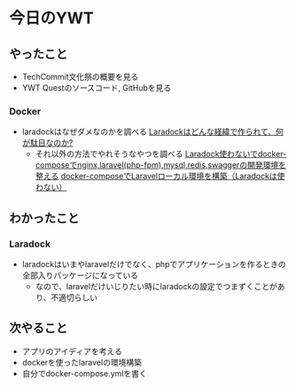 # 今日のYWT

## やったこと

- TechCommit文化祭の概要を見る
- YWT Questのソースコード, GitHubを見る

### Docker

- laradockはなぜダメなのかを調べる
[Laradockはどんな経緯で作られて、何が駄目なのか?](https://www.fendo181.me/entry/whats-wrong-with-laradock)
  - それ以外の方法でやれそうなやつを調べる
[Laradock使わないでdocker-composeでnginx,laravel(php-fpm),mysql,redis,swaggerの開発環境を整える](https://qiita.com/geerpm/items/d040090f0c4065e7b86d)
[docker-composeでLaravelローカル環境を構築（Laradockは使わない）](https://qiita.com/garcons/items/0ad18319aa8cbc1676ce)

## わかったこと

### Laradock

- laradockはいまやlaravelだけでなく、phpでアプリケーションを作るときの全部入りパッケージになっている
  - なので、laravelだけいじりたい時にlaradockの設定でつまずくことがあり、不適切らしい

## 次やること

- アプリのアイディアを考える
- dockerを使ったlaravelの環境構築
- 自分でdocker-compose.ymlを書く
